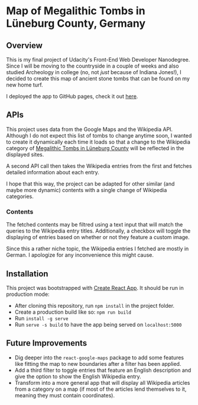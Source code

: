 # Map of Megalithic Tombs in Lüneburg County, Germany

## Overview

This is my final project of Udacity's Front-End Web Developer Nanodegree. Since I will be moving to the countryside in a couple of weeks and also studied Archeology in college (no, not _just_ because of Indiana Jones!), I decided to create this map of ancient stone tombs that can be found on my new home turf.

I deployed the app to GitHub pages, check it out [here](https://front-ant.github.io/northern-german-tombs/).

## APIs

This project uses data from the Google Maps and the Wikipedia API. Although I do not expect this list of tombs to change anytime soon, I wanted to create it dynamically each time it loads so that a change to the Wikipedia category of [Megalithic Tombs in Lüneburg County](https://de.wikipedia.org/wiki/Kategorie:Gro%C3%9Fsteingrab_im_Landkreis_L%C3%BCneburg) will be reflected in the displayed sites.

A second API call then takes the Wikipedia entries from the first and fetches detailed information about each entry.

I hope that this way, the project can be adapted for other similar (and maybe more dynamic) contents with a single change of Wikipedia categories.

### Contents

The fetched contents may be filtred using a text input that will match the queries to the Wikipedia entry titles. Additionally, a checkbox will toggle the displaying of entries based on whether or not they feature a custom image.

Since this a rather niche topic, the Wikipedia entries I fetched are mostly in German. I apologize for any inconvenience this might cause.

## Installation

This project was bootstrapped with [Create React App](https://github.com/facebookincubator/create-react-app). It should be run in production mode:

- After cloning this repository, run `npm install` in the project folder.
- Create a production build like so: `npm run build`
- Run `install -g serve`
- Run `serve -s build` to have the app being served on `localhost:5000`

## Future Improvements

- Dig deeper into the `react-google-maps` package to add some features like fitting the map to new boundaries after a filter has been applied.
- Add a third filter to toggle entries that feature an English description and give the option to show the English Wikipedia entry.
- Transform into a more general app that will display all Wikipedia articles from a category on a map (if most of the articles lend themselves to it, meaning they must contain coordinates). 
